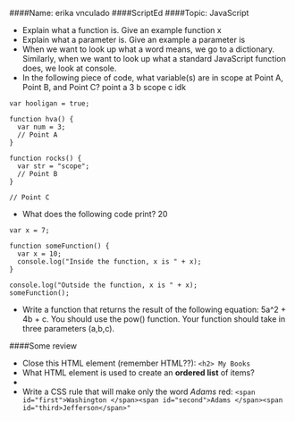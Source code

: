 ####Name: erika vnculado
####ScriptEd
####Topic: JavaScript

* Explain what a function is. Give an example function x 
* Explain what a parameter is. Give an example a parameter is 
* When we want to look up what a word means, we go to a dictionary. Similarly, when we want to look up what a standard JavaScript function does, we look at console.
* In the following piece of code, what variable(s) are in scope at Point A, Point B, and 
Point C?
point a 3
b scope
c idk

```
var hooligan = true;

function hva() {
  var num = 3;
  // Point A
}

function rocks() {
  var str = "scope";
  // Point B
}

// Point C
```
* What does the following code print?
20
```
var x = 7;

function someFunction() {
  var x = 10;
  console.log("Inside the function, x is " + x);
}

console.log("Outside the function, x is " + x);
someFunction();
```
* Write a function that returns the result of the following equation: 5a^2 + 4b + c. You should use the pow() function. Your function should take in three parameters (a,b,c).

####Some review
* Close this HTML element (remember HTML??): `<h2> My Books`
* What HTML element is used to create an **ordered list** of items?
* <ol></ol>
* Write a CSS rule that will make only the word *Adams* red:
`<span id="first">Washington </span><span id="second">Adams </span><span id="third>Jefferson</span>"`
